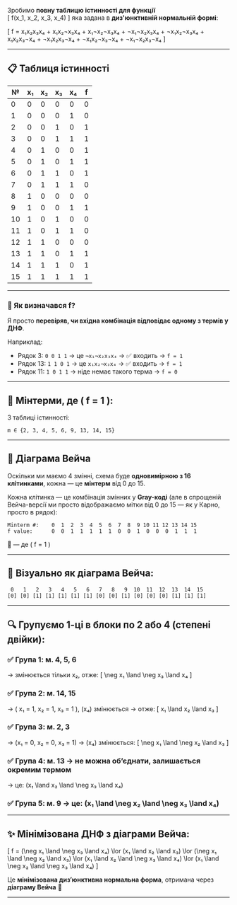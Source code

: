 Зробимо **повну таблицю істинності для функції**  
\[
f(x_1, x_2, x_3, x_4)
\]
яка задана в **диз'юнктивній нормальній формі**:

\[
f = x₁x₂x₃x₄ + x₁x₂¬x₃x₄ + x₁¬x₂¬x₃x₄ + ¬x₁¬x₂x₃x₄ + ¬x₁x₂¬x₃x₄ + x₁x₂x₃¬x₄ + ¬x₁x₂x₃¬x₄ + ¬x₁x₂¬x₃¬x₄ + ¬x₁¬x₂x₃¬x₄
\]

---

## 📋 Таблиця істинності

| №  | x₁ | x₂ | x₃ | x₄ | f |
|----|----|----|----|----|---|
|  0 |  0 |  0 |  0 |  0 | 0 |
|  1 |  0 |  0 |  0 |  1 | 0 |
|  2 |  0 |  0 |  1 |  0 | 1 |
|  3 |  0 |  0 |  1 |  1 | 1 |
|  4 |  0 |  1 |  0 |  0 | 1 |
|  5 |  0 |  1 |  0 |  1 | 1 |
|  6 |  0 |  1 |  1 |  0 | 1 |
|  7 |  0 |  1 |  1 |  1 | 0 |
|  8 |  1 |  0 |  0 |  0 | 0 |
|  9 |  1 |  0 |  0 |  1 | 1 |
| 10 |  1 |  0 |  1 |  0 | 0 |
| 11 |  1 |  0 |  1 |  1 | 0 |
| 12 |  1 |  1 |  0 |  0 | 0 |
| 13 |  1 |  1 |  0 |  1 | 1 |
| 14 |  1 |  1 |  1 |  0 | 1 |
| 15 |  1 |  1 |  1 |  1 | 1 |

---

### 🧠 Як визначався f?
Я просто **перевіряв, чи вхідна комбінація відповідає одному з термів у ДНФ**.

Наприклад:
- Рядок 3: `0 0 1 1` → це `¬x₁¬x₂x₃x₄` → ✅ входить → `f = 1`
- Рядок 13: `1 1 0 1` → це `x₁x₂¬x₃x₄` → ✅ входить → `f = 1`
- Рядок 11: `1 0 1 1` → ніде немає такого терма → `f = 0`

---


## 🔢 Мінтерми, де \( f = 1 \):

З таблиці істинності:
```
m ∈ {2, 3, 4, 5, 6, 9, 13, 14, 15}
```

---

## 🧩 Діаграма Вейча

Оскільки ми маємо 4 змінні, схема буде **одновимірною з 16 клітинками**, кожна — це **мінтерм** від 0 до 15.

Кожна клітинка — це комбінація змінних у **Gray-коді** (але в спрощеній Вейча-версії ми просто відображаємо мітки від 0 до 15 — як у Карно, просто в рядок):

```
Minterm #:    0  1  2  3  4  5  6  7  8  9 10 11 12 13 14 15
f value:      0  0  1  1  1  1  1  0  0  1  0  0  0  1  1  1
```

🔵 — де \( f = 1 \)

---

## 📌 Візуально як діаграма Вейча:

```
 0   1   2   3   4   5   6   7   8   9  10  11  12  13  14  15
[0] [0] [1] [1] [1] [1] [1] [0] [0] [1] [0] [0] [0] [1] [1] [1]
```

---

## 🔍 Групуємо 1-ці в **блоки по 2 або 4** (степені двійки):

### ✅ Група 1: м. 4, 5, 6
→ змінюється тільки x₂, отже:
\[
\neg x₁ \land \neg x₃ \land x₄
\]

### ✅ Група 2: м. 14, 15
→ \( x₁ = 1, x₂ = 1, x₃ = 1 \), \(x₄\) змінюється → отже:
\[
x₁ \land x₂ \land x₃
\]

### ✅ Група 3: м. 2, 3
→ \(x₁ = 0, x₂ = 0, x₃ = 1\) → \(x₄\) змінюється:
\[
\neg x₁ \land \neg x₂ \land x₃
\]

### ✅ Група 4: м. 13 → не можна об’єднати, залишається **окремим термом**
→ це: \(x₁ \land x₂ \land \neg x₃ \land x₄\)

### ✅ Група 5: м. 9 → це: \(x₁ \land \neg x₂ \land \neg x₃ \land x₄\)

---

## ✨ Мінімізована ДНФ з діаграми Вейча:

\[
f = (\neg x₁ \land \neg x₃ \land x₄) \lor (x₁ \land x₂ \land x₃) \lor (\neg x₁ \land \neg x₂ \land x₃) \lor (x₁ \land x₂ \land \neg x₃ \land x₄) \lor (x₁ \land \neg x₂ \land \neg x₃ \land x₄)
\]

Це **мінімізована диз’юнктивна нормальна форма**, отримана через **діаграму Вейча** 🧠

---
